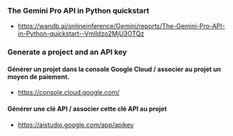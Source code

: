 ### The Gemini Pro API in Python quickstart
- https://wandb.ai/onlineinference/Gemini/reports/The-Gemini-Pro-API-in-Python-quickstart--Vmlldzo2MjU3OTQz

### Generate a project and an API key 

#### Générer un projet dans la console Google Cloud / associer au projet un moyen de paiement. 
- https://console.cloud.google.com/
  
#### Générer une clé API / associer cette clé API au projet 
- https://aistudio.google.com/app/apikey
